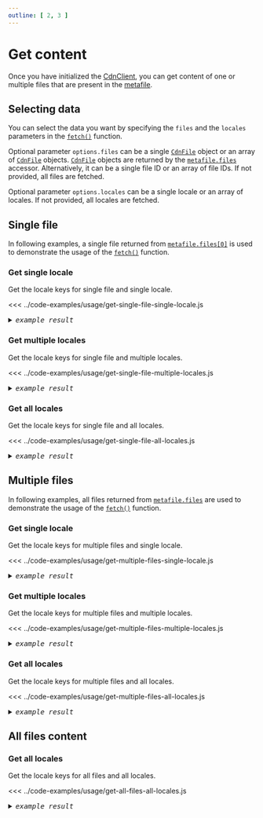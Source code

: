 ```yaml
---
outline: [ 2, 3 ]
---
```


# Get content

Once you have initialized the [CdnClient](../reference/client-api.md#constructor), you can get content of one or multiple files that are present in
the [metafile](../get-started/metafile.md).

## Selecting data

You can select the data you want by specifying the `files` and the `locales` parameters in the [`fetch()`](../reference/client-api.md#fetch-options) function.

Optional parameter `options.files` can be a single [`CdnFile`](../reference/types.md#cdnfile) object or an array of [`CdnFile`](../reference/types.md#cdnfile)
objects. [`CdnFile`](../reference/types.md#cdnfile) objects are returned by the [`metafile.files`](../reference/client-api.md#metafile-files) accessor. Alternatively, it can be a single file ID or an array of file
IDs. If not provided, all files are fetched.

Optional parameter `options.locales` can be a single locale or an array of locales. If not provided, all locales are fetched.

## Single file

In following examples, a single file returned from [`metafile.files[0]`](../reference/client-api.md#metafile-files) is used to demonstrate the usage of the [`fetch()`](../reference/client-api.md#fetch-options)
function.

### Get single locale

Get the locale keys for single file and single locale.

<<< ../code-examples/usage/get-single-file-single-locale.js

<details><summary><i><samp>example result</samp></i></summary>

<<< ../code-examples/usage/results/get-single-file-single-locale.js
</details>

### Get multiple locales

Get the locale keys for single file and multiple locales.

<<< ../code-examples/usage/get-single-file-multiple-locales.js

<details><summary><i><samp>example result</samp></i></summary>

<<< ../code-examples/usage/results/get-single-file-multiple-locales.js
</details>

### Get all locales

Get the locale keys for single file and all locales.

<<< ../code-examples/usage/get-single-file-all-locales.js

<details><summary><i><samp>example result</samp></i></summary>

<<< ../code-examples/usage/results/get-single-file-all-locales.js
</details>

## Multiple files

In following examples, all files returned from [`metafile.files`](../reference/client-api.md#metafile-files) are used to demonstrate the usage of the [`fetch()`](../reference/client-api.md#fetch-options) function.

### Get single locale

Get the locale keys for multiple files and single locale.

<<< ../code-examples/usage/get-multiple-files-single-locale.js

<details><summary><i><samp>example result</samp></i></summary>

<<< ../code-examples/usage/results/get-multiple-files-single-locale.js
</details>

### Get multiple locales

Get the locale keys for multiple files and multiple locales.

<<< ../code-examples/usage/get-multiple-files-multiple-locales.js

<details><summary><i><samp>example result</samp></i></summary>

<<< ../code-examples/usage/results/get-multiple-files-multiple-locales.js
</details>

### Get all locales

Get the locale keys for multiple files and all locales.

<<< ../code-examples/usage/get-multiple-files-all-locales.js

<details><summary><i><samp>example result</samp></i></summary>

<<< ../code-examples/usage/results/get-multiple-files-all-locales.js
</details>

## All files content

### Get all locales

Get the locale keys for all files and all locales.

<<< ../code-examples/usage/get-all-files-all-locales.js

<details><summary><i><samp>example result</samp></i></summary>

<<< ../code-examples/usage/results/get-all-files-all-locales.js
</details>
